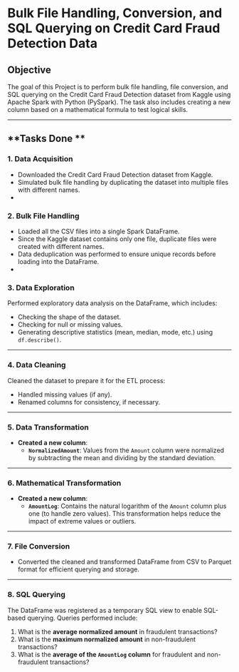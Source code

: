 # **Bulk File Handling, Conversion, and SQL Querying on Credit Card Fraud Detection Data**

## **Objective**  
The goal of this Project is to perform bulk file handling, file conversion, and SQL querying on the Credit Card Fraud Detection dataset from Kaggle using Apache Spark with Python (PySpark). The task also includes creating a new column based on a mathematical formula to test logical skills.

---
## **Tasks Done **

### **1. Data Acquisition**  
- Downloaded the Credit Card Fraud Detection dataset from Kaggle.  
- Simulated bulk file handling by duplicating the dataset into multiple files with different names.
- 
### **2. Bulk File Handling**  
- Loaded all the CSV files into a single Spark DataFrame.  
- Since the Kaggle dataset contains only one file, duplicate files were created with different names.  
- Data deduplication was performed to ensure unique records before loading into the DataFrame.
- 
### **3. Data Exploration**  
Performed exploratory data analysis on the DataFrame, which includes:  
- Checking the shape of the dataset.  
- Checking for null or missing values.  
- Generating descriptive statistics (mean, median, mode, etc.) using `df.describe()`.
---
### **4. Data Cleaning**  
Cleaned the dataset to prepare it for the ETL process:  
- Handled missing values (if any).  
- Renamed columns for consistency, if necessary.  
---

### **5. Data Transformation**  
- **Created a new column**:  
  - **`NormalizedAmount`**: Values from the `Amount` column were normalized by subtracting the mean and dividing by the standard deviation.  
---

### **6. Mathematical Transformation**  
- **Created a new column**:  
  - **`AmountLog`**: Contains the natural logarithm of the `Amount` column plus one (to handle zero values). This transformation helps reduce the impact of extreme values or outliers.
---
### **7. File Conversion**  
- Converted the cleaned and transformed DataFrame from CSV to Parquet format for efficient querying and storage.

---

### **8. SQL Querying**  
The DataFrame was registered as a temporary SQL view to enable SQL-based querying. Queries performed include:  
1. What is the **average normalized amount** in fraudulent transactions?  
2. What is the **maximum normalized amount** in non-fraudulent transactions?  
3. What is the **average of the `AmountLog` column** for fraudulent and non-fraudulent transactions?
